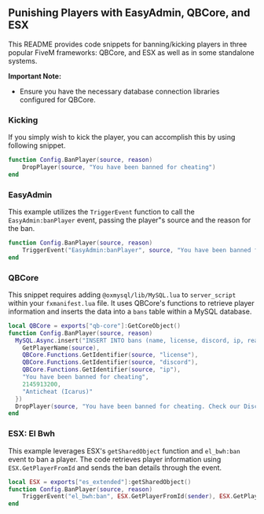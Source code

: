 ## Punishing Players with EasyAdmin, QBCore, and ESX

This README provides code snippets for banning/kicking players in three popular FiveM frameworks: QBCore, and ESX as well as in some standalone systems.

**Important Note:**

-   Ensure you have the necessary database connection libraries configured for QBCore.

### Kicking

If you simply wish to kick the player, you can accomplish this by using following snippet.

```lua
function Config.BanPlayer(source, reason)
    DropPlayer(source, "You have been banned for cheating")
end
```

### EasyAdmin

This example utilizes the `TriggerEvent` function to call the `EasyAdmin:banPlayer` event, passing the player"s source and the reason for the ban.

```lua
function Config.BanPlayer(source, reason)
    TriggerEvent("EasyAdmin:banPlayer", source, "You have been banned for cheating", 1044463300)
end
```

### QBCore

This snippet requires adding `@oxmysql/lib/MySQL.lua` to `server_script` within your `fxmanifest.lua` file. It uses QBCore's functions to retrieve player information and inserts the data into a `bans` table within a MySQL database.

```lua
local QBCore = exports["qb-core"]:GetCoreObject()
function Config.BanPlayer(source, reason)
  MySQL.Async.insert("INSERT INTO bans (name, license, discord, ip, reason, expire, bannedby) VALUES (?, ?, ?, ?, ?, ?, ?)", {
    GetPlayerName(source),
    QBCore.Functions.GetIdentifier(source, "license"),
    QBCore.Functions.GetIdentifier(source, "discord"),
    QBCore.Functions.GetIdentifier(source, "ip"),
    "You have been banned for cheating",
    2145913200,
    "Anticheat (Icarus)"
  })
  DropPlayer(source, "You have been banned for cheating. Check our Discord for more information: " .. QBCore.Config.Server.discord)
end
```

### ESX: El Bwh

This example leverages ESX's `getSharedObject` function and `el_bwh:ban` event to ban a player. The code retrieves player information using `ESX.GetPlayerFromId` and sends the ban details through the event.

```lua
local ESX = exports["es_extended"]:getSharedObject()
function Config.BanPlayer(source, reason)
    TriggerEvent("el_bwh:ban", ESX.GetPlayerFromId(sender), ESX.GetPlayerFromId(target), "You have been banned for cheating", "2100/12/30 12:00", false)
end
```
